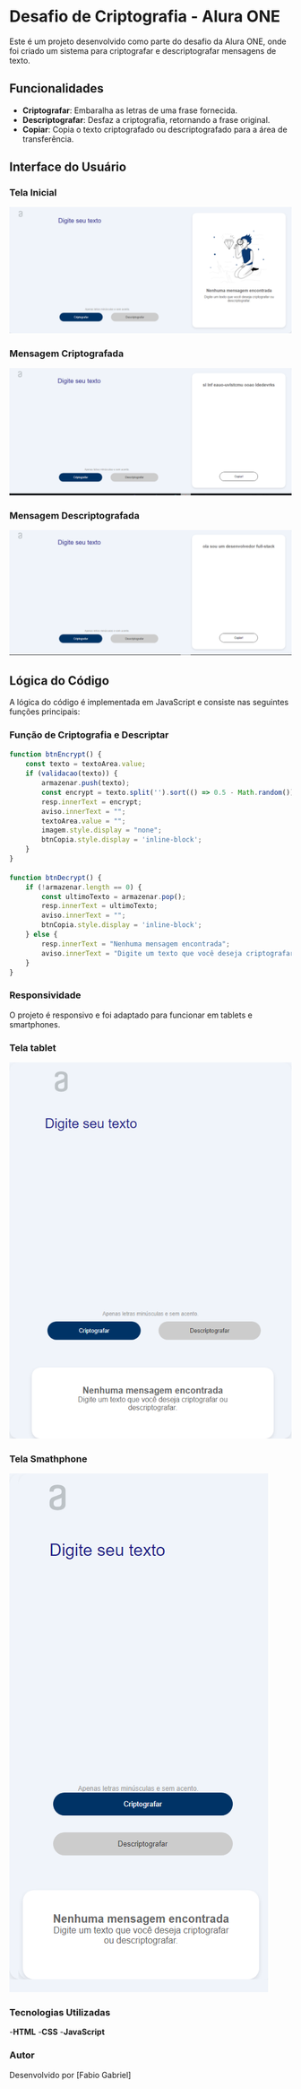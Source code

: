 # Desafio de Criptografia - Alura ONE

Este é um projeto desenvolvido como parte do desafio da Alura ONE, onde foi criado um sistema para criptografar e descriptografar mensagens de texto.

## Funcionalidades

- **Criptografar**: Embaralha as letras de uma frase fornecida.
- **Descriptografar**: Desfaz a criptografia, retornando a frase original.
- **Copiar**: Copia o texto criptografado ou descriptografado para a área de transferência.

## Interface do Usuário

### Tela Inicial

![Tela Inicial](https://github.com/FGabriel0/Desafio-One/blob/main/src/img/views/tela%20inicial.png?raw=true)

### Mensagem Criptografada

![Mensagem Criptografada](https://github.com/FGabriel0/Desafio-One/blob/main/src/img/views/criptografar.png?raw=true)

### Mensagem Descriptografada

![Mensagem Descriptografada](https://github.com/FGabriel0/Desafio-One/blob/main/src/img/views/descriptografar.png?raw=true)

## Lógica do Código

A lógica do código é implementada em JavaScript e consiste nas seguintes funções principais:

### Função de Criptografia e Descriptar

```javascript
function btnEncrypt() {
    const texto = textoArea.value;
    if (validacao(texto)) {
        armazenar.push(texto);
        const encrypt = texto.split('').sort(() => 0.5 - Math.random()).join('');
        resp.innerText = encrypt;
        aviso.innerText = "";
        textoArea.value = "";
        imagem.style.display = "none";
        btnCopia.style.display = 'inline-block';
    }
}

function btnDecrypt() {
    if (!armazenar.length == 0) {
        const ultimoTexto = armazenar.pop();
        resp.innerText = ultimoTexto;
        aviso.innerText = "";
        btnCopia.style.display = 'inline-block';
    } else {
        resp.innerText = "Nenhuma mensagem encontrada";
        aviso.innerText = "Digite um texto que você deseja criptografar ou descriptografar.";
    }
}
```
### Responsividade
O projeto é responsivo e foi adaptado para funcionar em tablets e smartphones.

### Tela tablet

![Mensagem tablet](https://github.com/FGabriel0/Desafio-One/blob/main/src/img/views/tablet.png?raw=true)

### Tela Smathphone

![Mensagem smathphone](https://github.com/FGabriel0/Desafio-One/blob/main/src/img/views/mobile.png?raw=true)

### Tecnologias Utilizadas

-**HTML**
-**CSS**
-**JavaScript**

### Autor
Desenvolvido por [Fabio Gabriel]



